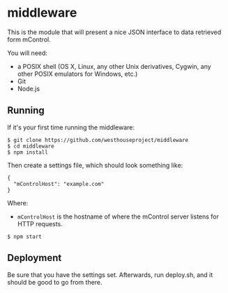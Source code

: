 # middleware

This is the module that will present a nice JSON interface to data retrieved form mControl.

You will need:

- a POSIX shell (OS X, Linux, any other Unix derivatives, Cygwin, any other POSIX emulators for Windows, etc.)
- Git
- Node.js

## Running

If it's your first time running the middleware:

```
$ git clone https://github.com/westhouseproject/middleware
$ cd middleware
$ npm install
```

Then create a settings file, which should look something like:

```
{
  "mControlHost": "example.com"
}
```

Where:

- `mControlHost` is the hostname of where the mControl server listens for HTTP requests.

```
$ npm start
```

## Deployment

Be sure that you have the settings set. Afterwards, run deploy.sh, and it should be good to go from there.
